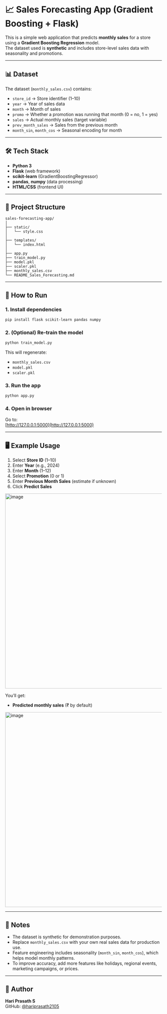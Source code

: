 
# 📈 Sales Forecasting App (Gradient Boosting + Flask)

This is a simple web application that predicts **monthly sales** for a store using a **Gradient Boosting Regression** model.  
The dataset used is **synthetic** and includes store-level sales data with seasonality and promotions.

---

## 📊 Dataset

The dataset (`monthly_sales.csv`) contains:
- `store_id` → Store identifier (1–10)
- `year` → Year of sales data
- `month` → Month of sales
- `promo` → Whether a promotion was running that month (0 = no, 1 = yes)
- `sales` → Actual monthly sales (target variable)
- `prev_month_sales` → Sales from the previous month
- `month_sin`, `month_cos` → Seasonal encoding for month

---

## 🛠 Tech Stack

- **Python 3**
- **Flask** (web framework)
- **scikit-learn** (GradientBoostingRegressor)
- **pandas**, **numpy** (data processing)
- **HTML/CSS** (frontend UI)

---

## 📁 Project Structure

```
sales-forecasting-app/
│
├── static/
│   └── style.css            
│
├── templates/
│   └── index.html             
│
├── app.py                  
├── train_model.py       
├── model.pkl           
├── scaler.pkl                 
├── monthly_sales.csv            
└── README_Sales_Forecasting.md  
```

---

## 🚀 How to Run

### 1. Install dependencies
```bash
pip install flask scikit-learn pandas numpy
```

### 2. (Optional) Re-train the model
```bash
python train_model.py
```
This will regenerate:
- `monthly_sales.csv`
- `model.pkl`
- `scaler.pkl`

### 3. Run the app
```bash
python app.py
```

### 4. Open in browser
Go to:  
[http://127.0.0.1:5000](http://127.0.0.1:5000)

---

## 🖥 Example Usage

1. Select **Store ID** (1–10)  
2. Enter **Year** (e.g., 2024)  
3. Enter **Month** (1–12)  
4. Select **Promotion** (0 or 1)  
5. Enter **Previous Month Sales** (estimate if unknown)  
6. Click **Predict Sales**

<img width="769" height="626" alt="image" src="https://github.com/user-attachments/assets/65b1d733-4e56-42b5-9a1c-7a1c3df613a6" />


You’ll get:
- **Predicted monthly sales** (₹ by default)

<img width="769" height="626" alt="image" src="https://github.com/user-attachments/assets/ed87d0bb-374a-4512-b615-31b41c266a24" />

---

## 📌 Notes
- The dataset is synthetic for demonstration purposes.
- Replace `monthly_sales.csv` with your own real sales data for production use.
- Feature engineering includes seasonality (`month_sin`, `month_cos`), which helps model monthly patterns.
- To improve accuracy, add more features like holidays, regional events, marketing campaigns, or prices.

---

## 🙋 Author
**Hari Prasath S**  
GitHub: [@hariprasath2105](https://github.com/hariprasath2105)

